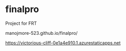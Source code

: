 # finalpro
Project for FRT

manojmore-523.github.io/finalpro/

https://victorious-cliff-0e1a4e910.1.azurestaticapps.net
